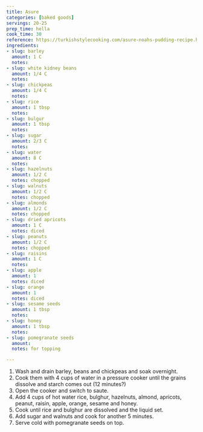 ```yaml
---
title: Asure
categories: [baked goods]
servings: 20-25
prep_time: hella
cook_time: 30
reference: https://turkishstylecooking.com/asure-noahs-pudding-recipe.html
ingredients:
- slug: barley
  amount: 1 C
  notes:
- slug: white kidney beans
  amount: 1/4 C
  notes:
- slug: chickpeas
  amount: 1/4 C
  notes:
- slug: rice
  amount: 1 tbsp
  notes:
- slug: bulgur
  amount: 1 tbsp
  notes:
- slug: sugar
  amount: 2/3 C
  notes:
- slug: water
  amount: 8 C
  notes:
- slug: hazelnuts
  amount: 1/2 C
  notes: chopped
- slug: walnuts
  amount: 1/2 C
  notes: chopped
- slug: almonds
  amount: 1/2 C
  notes: chopped
- slug: dried apricots
  amount: 1 C
  notes: diced
- slug: peanuts
  amount: 1/2 C
  notes: chopped
- slug: raisins
  amount: 1 C
  notes:
- slug: apple
  amount: 1
  notes: diced
- slug: orange
  amount: 1
  notes: diced
- slug: sesame seeds
  amount: 1 tbsp
  notes:
- slug: honey
  amount: 1 tbsp
  notes:
- slug: pomegranate seeds
  amount:
  notes: for topping

---
```


1. Wash and drain barley, beans and chickpeas and soak overnight.
2. Cook them with 4 cups of water in a pressure cooker until the grains dissolve and starch comes out (12 minutes?)
3. Open the cooker and switch to saute.
4. Add 4 cups of hot water rice, bulghur, hazelnuts, almond, apricots, peanut, raisin, apple, orange, sesame and honey.
5. Cook until rice and bulghur are dissolved and the liquid set.
6. Add sugar and walnuts and cook for another 5 minutes.
7. Serve cold with pomegranate seeds on top.
